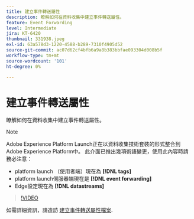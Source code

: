```yaml
---
title: 建立事件轉送屬性
description: 瞭解如何在資料收集中建立事件轉送屬性。
feature: Event Forwarding
level: Intermediate
jira: KT-6420
thumbnail: 331938.jpeg
exl-id: 63a578d3-1220-4588-b289-7310f4905d52
source-git-commit: ac07d62cf4bfb6a9a8b383bbfae093304d008b5f
workflow-type: tm+mt
source-wordcount: '101'
ht-degree: 0%

---
```


# 建立事件轉送屬性

瞭解如何在資料收集中建立事件轉送屬性。

>[!NOTE]
>
>Adobe Experience Platform Launch正在以資料收集技術套裝的形式整合到Adobe Experience Platform中。 此介面已推出幾項術語變更，使用此內容時請務必注意：
>
> * platform launch （使用者端）現在為 **[!DNL tags]**
> * platform launch伺服器端現在是 **[!DNL event forwarding]**
> * Edge設定現在為 **[!DNL datastreams]**

>[!VIDEO](https://video.tv.adobe.com/v/331938?quality=12&learn=on)

如需詳細資訊，請造訪 [建立事件轉送屬性檔案](https://experienceleague.adobe.com/docs/experience-platform/tags/event-forwarding/getting-started.html#create-an-event-forwarding-property).